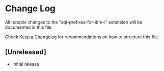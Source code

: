 # Change Log

All notable changes to the "sql-prefixes-for-ibm-i" extension will be documented in this file.

Check [Keep a Changelog](http://keepachangelog.com/) for recommendations on how to structure this file.

## [Unreleased]

- Initial release